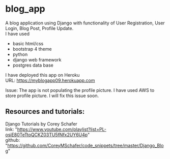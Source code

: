 # blog_app

A blog application using Django with functionality of User Registration, User Login, Blog Post, Profile Update. </br>
I have used  
* basic html/css 
* bootstrap 4 theme 
* python
* django web framework
* postgres data base

I have deployed this app on Heroku </br>
URL: https://myblogapp09.herokuapp.com

Issue: The app is not populating the profile picture. I have used AWS to store profile picture. I will fix this issue soon.

## Resources and tutorials:</br>
Django Tutorials by Corey Schafer </br>
link: "https://www.youtube.com/playlist?list=PL-osiE80TeTtoQCKZ03TU5fNfx2UY6U4p" <br>
github: "https://github.com/CoreyMSchafer/code_snippets/tree/master/Django_Blog"
